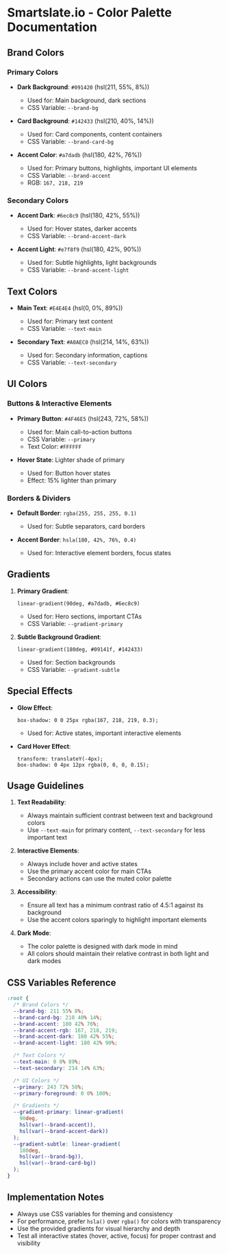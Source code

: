 # Smartslate.io - Color Palette Documentation

## Brand Colors

### Primary Colors

- **Dark Background**: `#091420` (hsl(211, 55%, 8%))
  - Used for: Main background, dark sections
  - CSS Variable: `--brand-bg`

- **Card Background**: `#142433` (hsl(210, 40%, 14%))
  - Used for: Card components, content containers
  - CSS Variable: `--brand-card-bg`

- **Accent Color**: `#a7dadb` (hsl(180, 42%, 76%))
  - Used for: Primary buttons, highlights, important UI elements
  - CSS Variable: `--brand-accent`
  - RGB: `167, 218, 219`

### Secondary Colors

- **Accent Dark**: `#6ec8c9` (hsl(180, 42%, 55%))
  - Used for: Hover states, darker accents
  - CSS Variable: `--brand-accent-dark`

- **Accent Light**: `#e7f8f9` (hsl(180, 42%, 90%))
  - Used for: Subtle highlights, light backgrounds
  - CSS Variable: `--brand-accent-light`

## Text Colors

- **Main Text**: `#E4E4E4` (hsl(0, 0%, 89%))
  - Used for: Primary text content
  - CSS Variable: `--text-main`

- **Secondary Text**: `#A0AEC0` (hsl(214, 14%, 63%))
  - Used for: Secondary information, captions
  - CSS Variable: `--text-secondary`

## UI Colors

### Buttons & Interactive Elements

- **Primary Button**: `#4F46E5` (hsl(243, 72%, 58%))
  - Used for: Main call-to-action buttons
  - CSS Variable: `--primary`
  - Text Color: `#FFFFFF`

- **Hover State**: Lighter shade of primary
  - Used for: Button hover states
  - Effect: 15% lighter than primary

### Borders & Dividers

- **Default Border**: `rgba(255, 255, 255, 0.1)`
  - Used for: Subtle separators, card borders

- **Accent Border**: `hsla(180, 42%, 76%, 0.4)`
  - Used for: Interactive element borders, focus states

## Gradients

1. **Primary Gradient**:

   ```
   linear-gradient(90deg, #a7dadb, #6ec8c9)
   ```

   - Used for: Hero sections, important CTAs
   - CSS Variable: `--gradient-primary`

2. **Subtle Background Gradient**:

   ```
   linear-gradient(180deg, #09141f, #142433)
   ```

   - Used for: Section backgrounds
   - CSS Variable: `--gradient-subtle`

## Special Effects

- **Glow Effect**:

  ```
  box-shadow: 0 0 25px rgba(167, 218, 219, 0.3);
  ```

  - Used for: Active states, important interactive elements

- **Card Hover Effect**:
  ```
  transform: translateY(-4px);
  box-shadow: 0 4px 12px rgba(0, 0, 0, 0.15);
  ```

## Usage Guidelines

1. **Text Readability**:
   - Always maintain sufficient contrast between text and background colors
   - Use `--text-main` for primary content, `--text-secondary` for less important text

2. **Interactive Elements**:
   - Always include hover and active states
   - Use the primary accent color for main CTAs
   - Secondary actions can use the muted color palette

3. **Accessibility**:
   - Ensure all text has a minimum contrast ratio of 4.5:1 against its background
   - Use the accent colors sparingly to highlight important elements

4. **Dark Mode**:
   - The color palette is designed with dark mode in mind
   - All colors should maintain their relative contrast in both light and dark modes

## CSS Variables Reference

```css
:root {
  /* Brand Colors */
  --brand-bg: 211 55% 8%;
  --brand-card-bg: 210 40% 14%;
  --brand-accent: 180 42% 76%;
  --brand-accent-rgb: 167, 218, 219;
  --brand-accent-dark: 180 42% 55%;
  --brand-accent-light: 180 42% 90%;

  /* Text Colors */
  --text-main: 0 0% 89%;
  --text-secondary: 214 14% 63%;

  /* UI Colors */
  --primary: 243 72% 58%;
  --primary-foreground: 0 0% 100%;

  /* Gradients */
  --gradient-primary: linear-gradient(
    90deg,
    hsl(var(--brand-accent)),
    hsl(var(--brand-accent-dark))
  );
  --gradient-subtle: linear-gradient(
    180deg,
    hsl(var(--brand-bg)),
    hsl(var(--brand-card-bg))
  );
}
```

## Implementation Notes

- Always use CSS variables for theming and consistency
- For performance, prefer `hsla()` over `rgba()` for colors with transparency
- Use the provided gradients for visual hierarchy and depth
- Test all interactive states (hover, active, focus) for proper contrast and visibility
